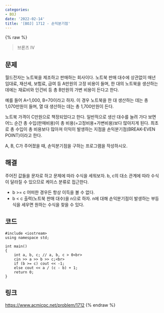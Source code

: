 ```yaml
---
categories:
- BOJ
date: '2022-02-14'
title: '[BOJ] 1712 - 손익분기점'
---
```


{% raw %}
>브론즈 IV

## 문제

월드전자는 노트북을 제조하고 판매하는 회사이다. 노트북 판매 대수에 상관없이 매년 임대료, 재산세, 보험료, 급여 등 A만원의 고정 비용이 들며, 한 대의 노트북을 생산하는 데에는 재료비와 인건비 등 총 B만원의 가변 비용이 든다고 한다.

예를 들어 A=1,000, B=70이라고 하자. 이 경우 노트북을 한 대 생산하는 데는 총 1,070만원이 들며, 열 대 생산하는 데는 총 1,700만원이 든다.

노트북 가격이 C만원으로 책정되었다고 한다. 일반적으로 생산 대수를 늘려 가다 보면 어느 순간 총 수입(판매비용)이 총 비용(=고정비용+가변비용)보다 많아지게 된다. 최초로 총 수입이 총 비용보다 많아져 이익이 발생하는 지점을 손익분기점(BREAK-EVEN POINT)이라고 한다.

A, B, C가 주어졌을 때, 손익분기점을 구하는 프로그램을 작성하시오.

##  해결
주어진 값들을 문자로 하고 문제에 따라 수식을 세워보자. b, c의 대소 관계에 따라 수식이 달라질 수 있으므로 케이스 분류로 접근한다.
- b >= c
어떠한 경우든 항상 이득을 볼 수 없다.
 - b < c
 출력(노트북 판매 대수)을 n으로 하자. n에 대해 손익분기점이 발생하는 부등식을 세우면 원하는 수식을 찾을 수 있다.

## 코드
```
#include <iostream>
using namespace std;

int main()
{
	int a, b, c; // a, b, c > 0<br>
	cin >> a >> b >> c;<br>
	if (b >= c) cout << -1;
	else cout << a / (c - b) + 1;
	return 0;
}
```

## 링크
https://www.acmicpc.net/problem/1712
{% endraw %}